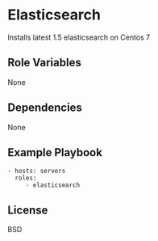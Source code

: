 Elasticsearch
============

Installs latest 1.5 elasticsearch on Centos 7

Role Variables
--------------

None

Dependencies
------------

None

Example Playbook
----------------

    - hosts: servers
      roles:
         - elasticsearch

License
-------

BSD
